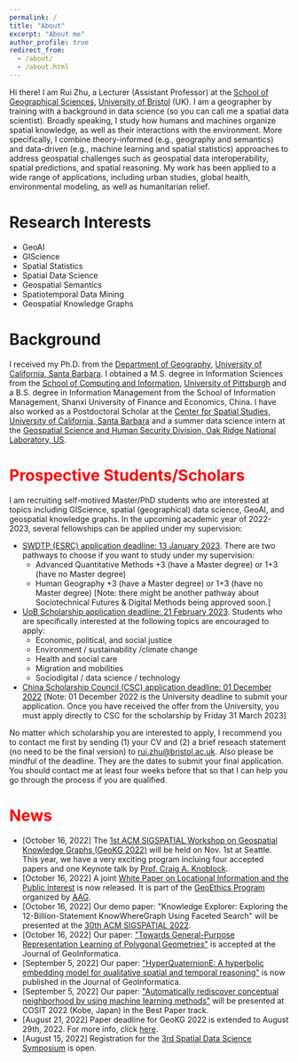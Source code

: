```yaml
---
permalink: /
title: "About"
excerpt: "About me"
author_profile: true
redirect_from: 
  - /about/
  - /about.html
---
```


Hi there! I am Rui Zhu, a Lecturer (Assistant Professor) at the [School of Geographical Sciences](https://www.bristol.ac.uk/geography/), [University of Bristol](https://www.bristol.ac.uk/) (UK). I am a geographer by training with a background in data science (so you can call me a spatial data scientist). Broadly speaking, I study how humans and machines organize spatial knowledge, as well as their interactions with the environment. More specifically, I combine theory-informed (e.g., geography and semantics) and data-driven (e.g., machine learning and spatial statistics) approaches to address geospatial challenges such as geospatial data interoperability, spatial predictions, and spatial reasoning. My work has been applied to a wide range of applications, including urban studies, global health, environmental modeling, as well as humanitarian relief.

Research Interests
======
* GeoAI 
* GIScience
* Spatial Statistics
* Spatial Data Science
* Geospatial Semantics 
* Spatiotemporal Data Mining 
* Geospatial Knowledge Graphs


Background 
======
I received my Ph.D. from the [Department of Geography](https://www.geog.ucsb.edu/), [University of California, Santa Barbara](https://www.ucsb.edu/). I obtained a M.S. degree in Information Sciences from the [School of Computing and Information](https://www.sci.pitt.edu/), [University of Pittsburgh](https://www.pitt.edu/) and a B.S. degree in Information Management from the School of Information Management, Shanxi University of Finance and Economics, China. I have also worked as a Postdoctoral Scholar at the [Center for Spatial Studies, University of California, Santa Barbara](https://spatial.ucsb.edu/) and a summer data science intern at the [Geospatial Science and Human Security Division, Oak Ridge National Laboratory, US](https://www.ornl.gov/gshsd). 

<span style="color:red">Prospective Students/Scholars</span>
======
I am recruiting self-motived Master/PhD students who are interested at topics including GIScience, spatial (geographical) data science, GeoAI, and geospatial knowledge graphs. In the upcoming academic year of 2022-2023, several fellowships can be applied under my supervision: 

* [SWDTP (ESRC) application deadline: 13 January 2023](https://www.swdtp.ac.uk/prospective-students-and-fellows/how-do-i-apply-for-a-studentship/). There are two pathways to choose if you want to study under my supervision: 
	* Advanced Quantitative Methods +3 (have a Master degree) or 1+3 (have no Master degree)
	* Human Geography +3 (have a Master degree) or 1+3 (have no Master degree)
	[Note: there might be another pathway about Sociotechnical Futures & Digital Methods being approved soon.]
* [UoB Scholarship application deadline: 21 February 2023](https://www.bristol.ac.uk/geography/courses/postgraduate/scholarships/#UOBHG). Students who are specifically interested at the following topics are encouraged to apply: 
	* Economic, political, and social justice
	* Environment / sustainability /climate change
	* Health and social care
	* Migration and mobilities
	* Sociodigital / data science / technology
* [China Scholarship Council (CSC) application deadline: 01 December 2022](http://www.bristol.ac.uk/students/support/finances/scholarships/china-scholarship-council/) 
	[Note: 01 December 2022 is the University deadline to submit your application. Once you have received the offer from the University, you must apply directly to CSC for the scholarship by Friday 31 March 2023]

No matter which scholarship you are interested to apply, I recommend you to contact me first by sending (1) your CV and (2) a brief reseach statement (no need to be the final version) to rui.zhu@bristol.ac.uk. Also please be mindful of the deadline. They are the dates to submit your final application. You should contact me at least four weeks before that so that I can help you go through the process if you are qualified. 


<span style="color:red">News</span>
======
* [October 16, 2022] The [1st ACM SIGSPATIAL Workshop on Geospatial Knowledge Graphs (GeoKG 2022)](https://geokg-sigspatial.github.io/geokg2022/) will be held on Nov. 1st at Seattle. This year, we have a very exciting program incluing four accepted papers and one Keynote talk by [Prof. Craig A. Knoblock](https://viterbi.usc.edu/directory/faculty/Knoblock/Craig). 
* [October 16, 2022] A joint [White Paper on Locational Information and the Public Interest](https://www.aag.org/wp-content/uploads/1900/09/2022-White-Paper-on-Locational-Information-and-the-Public-Interest.pdf) is now released. It is part of the [GeoEthics Program](https://www.aag.org/program/locational-information-and-the-public-interest/) organized by [AAG](https://www.aag.org/). 
* [October 16, 2022] Our demo paper: "Knowledge Explorer: Exploring the 12-Billion-Statement KnowWhereGraph Using Faceted Search" will be presented at the [30th ACM SIGSPATIAL 2022](https://sigspatial2022.sigspatial.org/).
* [October 16, 2022] Our paper: ["Towards General-Purpose Representation Learning of Polygonal Geometries"](https://arxiv.org/abs/2209.15458) is accepted at the Journal of GeoInformatica.
* [September 5, 2022] Our paper: ["HyperQuaternionE: A hyperbolic embedding model for qualitative spatial and temporal reasoning"](https://trebuchet.public.springernature.app/get_content/9132402a-dde0-44c5-ab56-5f5f04978150) is now published in the Journal of GeoInformatica.
* [September 5, 2022] Our paper: ["Automatically rediscover conceptual neighborhood 
by using machine learning methods"](https://drops.dagstuhl.de/opus/volltexte/2022/16888/pdf/LIPIcs-COSIT-2022-3.pdf) will be presented at COSIT 2022 (Kobe, Japan) in the Best Paper track.
* [August 21, 2022] Paper deadline for GeoKG 2022 is extended to August 29th, 2022. For more info, click [here](https://geokg-sigspatial.github.io/geokg2022/). 
* [August 15, 2022] Registration for the [3rd Spatial Data Science Symposium](https://sdss2022.spatial-data-science.net/) is open. 


<!-- Site-wide configuration
------
The main configuration file for the site is in the base directory in [_config.yml](https://github.com/academicpages/academicpages.github.io/blob/master/_config.yml), which defines the content in the sidebars and other site-wide features. You will need to replace the default variables with ones about yourself and your site's github repository. The configuration file for the top menu is in [_data/navigation.yml](https://github.com/academicpages/academicpages.github.io/blob/master/_data/navigation.yml). For example, if you don't have a portfolio or blog posts, you can remove those items from that navigation.yml file to remove them from the header. 

Create content & metadata
------
For site content, there is one markdown file for each type of content, which are stored in directories like _publications, _talks, _posts, _teaching, or _pages. For example, each talk is a markdown file in the [_talks directory](https://github.com/academicpages/academicpages.github.io/tree/master/_talks). At the top of each markdown file is structured data in YAML about the talk, which the theme will parse to do lots of cool stuff. The same structured data about a talk is used to generate the list of talks on the [Talks page](https://academicpages.github.io/talks), each [individual page](https://academicpages.github.io/talks/2012-03-01-talk-1) for specific talks, the talks section for the [CV page](https://academicpages.github.io/cv), and the [map of places you've given a talk](https://academicpages.github.io/talkmap.html) (if you run this [python file](https://github.com/academicpages/academicpages.github.io/blob/master/talkmap.py) or [Jupyter notebook](https://github.com/academicpages/academicpages.github.io/blob/master/talkmap.ipynb), which creates the HTML for the map based on the contents of the _talks directory).

**Markdown generator**

I have also created [a set of Jupyter notebooks](https://github.com/academicpages/academicpages.github.io/tree/master/markdown_generator
) that converts a CSV containing structured data about talks or presentations into individual markdown files that will be properly formatted for the academicpages template. The sample CSVs in that directory are the ones I used to create my own personal website at stuartgeiger.com. My usual workflow is that I keep a spreadsheet of my publications and talks, then run the code in these notebooks to generate the markdown files, then commit and push them to the GitHub repository.

How to edit your site's GitHub repository
------
Many people use a git client to create files on their local computer and then push them to GitHub's servers. If you are not familiar with git, you can directly edit these configuration and markdown files directly in the github.com interface. Navigate to a file (like [this one](https://github.com/academicpages/academicpages.github.io/blob/master/_talks/2012-03-01-talk-1.md) and click the pencil icon in the top right of the content preview (to the right of the "Raw | Blame | History" buttons). You can delete a file by clicking the trashcan icon to the right of the pencil icon. You can also create new files or upload files by navigating to a directory and clicking the "Create new file" or "Upload files" buttons. 

Example: editing a markdown file for a talk
![Editing a markdown file for a talk](/images/editing-talk.png)

For more info
------
More info about configuring academicpages can be found in [the guide](https://academicpages.github.io/markdown/). The [guides for the Minimal Mistakes theme](https://mmistakes.github.io/minimal-mistakes/docs/configuration/) (which this theme was forked from) might also be helpful. -->

